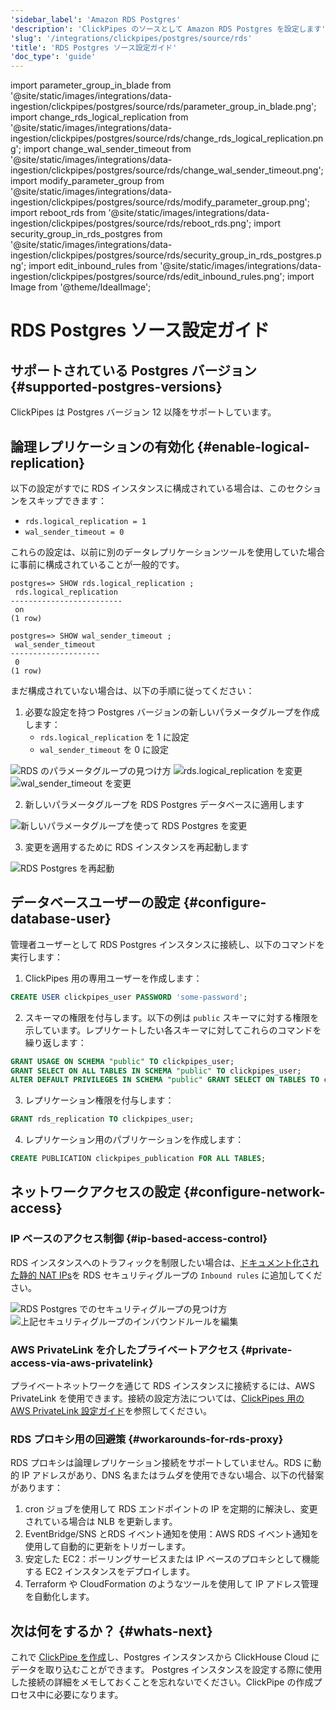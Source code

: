 ```yaml
---
'sidebar_label': 'Amazon RDS Postgres'
'description': 'ClickPipes のソースとして Amazon RDS Postgres を設定します'
'slug': '/integrations/clickpipes/postgres/source/rds'
'title': 'RDS Postgres ソース設定ガイド'
'doc_type': 'guide'
---
```


import parameter_group_in_blade from '@site/static/images/integrations/data-ingestion/clickpipes/postgres/source/rds/parameter_group_in_blade.png';
import change_rds_logical_replication from '@site/static/images/integrations/data-ingestion/clickpipes/postgres/source/rds/change_rds_logical_replication.png';
import change_wal_sender_timeout from '@site/static/images/integrations/data-ingestion/clickpipes/postgres/source/rds/change_wal_sender_timeout.png';
import modify_parameter_group from '@site/static/images/integrations/data-ingestion/clickpipes/postgres/source/rds/modify_parameter_group.png';
import reboot_rds from '@site/static/images/integrations/data-ingestion/clickpipes/postgres/source/rds/reboot_rds.png';
import security_group_in_rds_postgres from '@site/static/images/integrations/data-ingestion/clickpipes/postgres/source/rds/security_group_in_rds_postgres.png';
import edit_inbound_rules from '@site/static/images/integrations/data-ingestion/clickpipes/postgres/source/rds/edit_inbound_rules.png';
import Image from '@theme/IdealImage';


# RDS Postgres ソース設定ガイド

## サポートされている Postgres バージョン {#supported-postgres-versions}

ClickPipes は Postgres バージョン 12 以降をサポートしています。

## 論理レプリケーションの有効化 {#enable-logical-replication}

以下の設定がすでに RDS インスタンスに構成されている場合は、このセクションをスキップできます：
- `rds.logical_replication = 1`
- `wal_sender_timeout = 0`

これらの設定は、以前に別のデータレプリケーションツールを使用していた場合に事前に構成されていることが一般的です。

```text
postgres=> SHOW rds.logical_replication ;
 rds.logical_replication
-------------------------
 on
(1 row)

postgres=> SHOW wal_sender_timeout ;
 wal_sender_timeout
--------------------
 0
(1 row)
```

まだ構成されていない場合は、以下の手順に従ってください：

1. 必要な設定を持つ Postgres バージョンの新しいパラメータグループを作成します：
    - `rds.logical_replication` を 1 に設定
    - `wal_sender_timeout` を 0 に設定

<Image img={parameter_group_in_blade} alt="RDS のパラメータグループの見つけ方" size="lg" border/>

<Image img={change_rds_logical_replication} alt="rds.logical_replication を変更" size="lg" border/>

<Image img={change_wal_sender_timeout} alt="wal_sender_timeout を変更" size="lg" border/>

2. 新しいパラメータグループを RDS Postgres データベースに適用します

<Image img={modify_parameter_group} alt="新しいパラメータグループを使って RDS Postgres を変更" size="lg" border/>

3. 変更を適用するために RDS インスタンスを再起動します

<Image img={reboot_rds} alt="RDS Postgres を再起動" size="lg" border/>

## データベースユーザーの設定 {#configure-database-user}

管理者ユーザーとして RDS Postgres インスタンスに接続し、以下のコマンドを実行します：

1. ClickPipes 用の専用ユーザーを作成します：

```sql
CREATE USER clickpipes_user PASSWORD 'some-password';
```

2. スキーマの権限を付与します。以下の例は `public` スキーマに対する権限を示しています。レプリケートしたい各スキーマに対してこれらのコマンドを繰り返します：

```sql
GRANT USAGE ON SCHEMA "public" TO clickpipes_user;
GRANT SELECT ON ALL TABLES IN SCHEMA "public" TO clickpipes_user;
ALTER DEFAULT PRIVILEGES IN SCHEMA "public" GRANT SELECT ON TABLES TO clickpipes_user;
```

3. レプリケーション権限を付与します：

```sql
GRANT rds_replication TO clickpipes_user;
```

4. レプリケーション用のパブリケーションを作成します：

```sql
CREATE PUBLICATION clickpipes_publication FOR ALL TABLES;
```

## ネットワークアクセスの設定 {#configure-network-access}

### IP ベースのアクセス制御 {#ip-based-access-control}

RDS インスタンスへのトラフィックを制限したい場合は、[ドキュメント化された静的 NAT IPs](../../index.md#list-of-static-ips)を RDS セキュリティグループの `Inbound rules` に追加してください。

<Image img={security_group_in_rds_postgres} alt="RDS Postgres でのセキュリティグループの見つけ方" size="lg" border/>

<Image img={edit_inbound_rules} alt="上記セキュリティグループのインバウンドルールを編集" size="lg" border/>

### AWS PrivateLink を介したプライベートアクセス {#private-access-via-aws-privatelink}

プライベートネットワークを通じて RDS インスタンスに接続するには、AWS PrivateLink を使用できます。接続の設定方法については、[ClickPipes 用の AWS PrivateLink 設定ガイド](/knowledgebase/aws-privatelink-setup-for-clickpipes)を参照してください。

### RDS プロキシ用の回避策 {#workarounds-for-rds-proxy}
RDS プロキシは論理レプリケーション接続をサポートしていません。RDS に動的 IP アドレスがあり、DNS 名またはラムダを使用できない場合、以下の代替案があります：

1. cron ジョブを使用して RDS エンドポイントの IP を定期的に解決し、変更されている場合は NLB を更新します。
2. EventBridge/SNS とRDS イベント通知を使用：AWS RDS イベント通知を使用して自動的に更新をトリガーします。
3. 安定した EC2：ポーリングサービスまたは IP ベースのプロキシとして機能する EC2 インスタンスをデプロイします。
4. Terraform や CloudFormation のようなツールを使用して IP アドレス管理を自動化します。

## 次は何をするか？ {#whats-next}

これで [ClickPipe を作成](../index.md)し、Postgres インスタンスから ClickHouse Cloud にデータを取り込むことができます。
Postgres インスタンスを設定する際に使用した接続の詳細をメモしておくことを忘れないでください。ClickPipe の作成プロセス中に必要になります。
